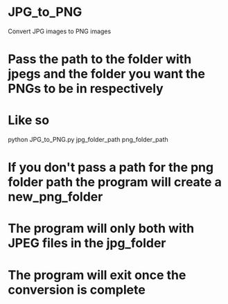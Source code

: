 # JPG_to_PNG
Convert JPG images to PNG images
# Pass the path to the folder with jpegs and the folder you want the PNGs to be in respectively
# Like so
python JPG_to_PNG.py jpg_folder_path png_folder_path
# If you don't pass a path for the png folder path the program will create a new_png_folder
# The program will only both with JPEG files in the jpg_folder
# The program will exit once the conversion is complete
